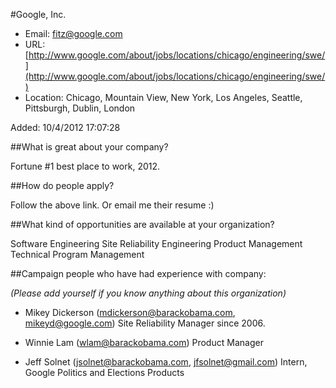 #Google, Inc.

* Email: [fitz@google.com](mailto:fitz@google.com)
* URL: [http://www.google.com/about/jobs/locations/chicago/engineering/swe/](http://www.google.com/about/jobs/locations/chicago/engineering/swe/)
* Location: Chicago, Mountain View, New York, Los Angeles, Seattle, Pittsburgh, Dublin, London

Added: 10/4/2012 17:07:28

##What is great about your company?

Fortune #1 best place to work, 2012.

##How do people apply?

Follow the above link.  Or email me their resume :)

##What kind of opportunities are available at your organization?

Software Engineering
Site Reliability Engineering
Product Management
Technical Program Management


##Campaign people who have had experience with company:

*(Please add yourself if you know anything about this organization)*

* Mikey Dickerson (mdickerson@barackobama.com, mikeyd@google.com)
  Site Reliability Manager since 2006.

* Winnie Lam (wlam@barackobama.com)
  Product Manager

* Jeff Solnet (jsolnet@barackobama.com, jfsolnet@gmail.com)
  Intern, Google Politics and Elections Products
    
